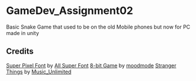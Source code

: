 # GameDev_Assignment02
Basic Snake Game that used to be on the old Mobile phones but now for PC made in unity 


## Credits
[Super Pixel Font](https://www.fontspace.com/super-pixel-font-f112028) by [All Super Font](https://www.fontspace.com/all-super-font)
[8-bit Game](https://pixabay.com/music/video-games-8-bit-game-158815/) by [moodmode](https://pixabay.com/users/moodmode-33139253/)
[Stranger Things](https://pixabay.com/music/synthwave-stranger-things-124008/) by [Music_Unlimited](https://pixabay.com/users/music_unlimited-27600023/)